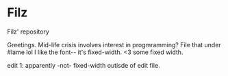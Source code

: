 # Filz
Filz' repository

Greetings.  Mid-life crisis involves interest in progmramming?  File that under #lame lol
I like the font-- it's fixed-width.  <3 some fixed width.

edit 1: apparently -not- fixed-width outisde of edit file.
